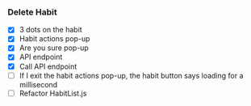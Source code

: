 ### Delete Habit
- [x] 3 dots on the habit
- [x] Habit actions pop-up
- [x] Are you sure pop-up
- [x] API endpoint
- [x] Call API endpoint
- [ ] If I exit the habit actions pop-up, the habit button says loading for a millisecond
- [ ] Refactor HabitList.js
